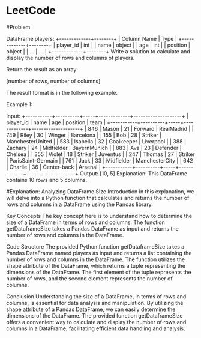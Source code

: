 # LeetCode

#Problem 

DataFrame players:
+-------------+--------+
| Column Name | Type   |
+-------------+--------+
| player_id   | int    |
| name        | object |
| age         | int    |
| position    | object |
| ...         | ...    |
+-------------+--------+
Write a solution to calculate and display the number of rows and columns of players.

Return the result as an array:

[number of rows, number of columns]

The result format is in the following example.

 

Example 1:

Input:
+-----------+----------+-----+-------------+--------------------+
| player_id | name     | age | position    | team               |
+-----------+----------+-----+-------------+--------------------+
| 846       | Mason    | 21  | Forward     | RealMadrid         |
| 749       | Riley    | 30  | Winger      | Barcelona          |
| 155       | Bob      | 28  | Striker     | ManchesterUnited   |
| 583       | Isabella | 32  | Goalkeeper  | Liverpool          |
| 388       | Zachary  | 24  | Midfielder  | BayernMunich       |
| 883       | Ava      | 23  | Defender    | Chelsea            |
| 355       | Violet   | 18  | Striker     | Juventus           |
| 247       | Thomas   | 27  | Striker     | ParisSaint-Germain |
| 761       | Jack     | 33  | Midfielder  | ManchesterCity     |
| 642       | Charlie  | 36  | Center-back | Arsenal            |
+-----------+----------+-----+-------------+--------------------+
Output:
[10, 5]
Explanation:
This DataFrame contains 10 rows and 5 columns.


#Explanation:
Analyzing DataFrame Size
Introduction
In this explanation, we will delve into a Python function that calculates and returns the number of rows and columns in a DataFrame using the Pandas library.

Key Concepts
The key concept here is to understand how to determine the size of a DataFrame in terms of rows and columns. The function getDataframeSize takes a Pandas DataFrame as input and returns the number of rows and columns in the DataFrame.

Code Structure
The provided Python function getDataframeSize takes a Pandas DataFrame named players as input and returns a list containing the number of rows and columns in the DataFrame. The function utilizes the shape attribute of the DataFrame, which returns a tuple representing the dimensions of the DataFrame. The first element of the tuple represents the number of rows, and the second element represents the number of columns.

Conclusion
Understanding the size of a DataFrame, in terms of rows and columns, is essential for data analysis and manipulation. By utilizing the shape attribute of a Pandas DataFrame, we can easily determine the dimensions of the DataFrame. The provided function getDataframeSize offers a convenient way to calculate and display the number of rows and columns in a DataFrame, facilitating efficient data handling and analysis.

